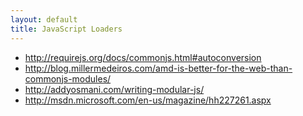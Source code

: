 ```yaml
---
layout: default
title: JavaScript Loaders
---
```


* http://requirejs.org/docs/commonjs.html#autoconversion
* http://blog.millermedeiros.com/amd-is-better-for-the-web-than-commonjs-modules/
* http://addyosmani.com/writing-modular-js/
* http://msdn.microsoft.com/en-us/magazine/hh227261.aspx
